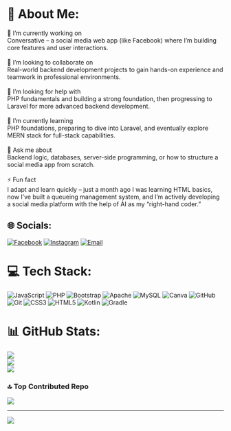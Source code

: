 # 💫 About Me:
🔭 I’m currently working on<br>Conversative – a social media web app (like Facebook) where I’m building core features and user interactions.<br><br>👯 I’m looking to collaborate on<br>Real-world backend development projects to gain hands-on experience and teamwork in professional environments.<br><br>🤝 I’m looking for help with<br>PHP fundamentals and building a strong foundation, then progressing to Laravel for more advanced backend development.<br><br>🌱 I’m currently learning<br>PHP foundations, preparing to dive into Laravel, and eventually explore MERN stack for full-stack capabilities.<br><br>💬 Ask me about<br>Backend logic, databases, server-side programming, or how to structure a social media app from scratch.<br><br>⚡ Fun fact<br>I adapt and learn quickly – just a month ago I was learning HTML basics, now I’ve built a queueing management system, and I’m actively developing a social media platform with the help of AI as my “right-hand coder.”<br>


## 🌐 Socials:
[![Facebook](https://img.shields.io/badge/Facebook-%231877F2.svg?logo=Facebook&logoColor=white)](https://facebook.com/sean.ariel.agustin) 
[![Instagram](https://img.shields.io/badge/Instagram-%23E4405F.svg?logo=Instagram&logoColor=white)](https://instagram.com/_sean.aa) 
[![Email](https://img.shields.io/badge/Email-D14836?logo=gmail&logoColor=white)](mailto:seanariel56@gmail.com)


# 💻 Tech Stack:
![JavaScript](https://img.shields.io/badge/javascript-%23323330.svg?style=for-the-badge&logo=javascript&logoColor=%23F7DF1E) ![PHP](https://img.shields.io/badge/php-%23777BB4.svg?style=for-the-badge&logo=php&logoColor=white) ![Bootstrap](https://img.shields.io/badge/bootstrap-%238511FA.svg?style=for-the-badge&logo=bootstrap&logoColor=white) ![Apache](https://img.shields.io/badge/apache-%23D42029.svg?style=for-the-badge&logo=apache&logoColor=white) ![MySQL](https://img.shields.io/badge/mysql-4479A1.svg?style=for-the-badge&logo=mysql&logoColor=white) ![Canva](https://img.shields.io/badge/Canva-%2300C4CC.svg?style=for-the-badge&logo=Canva&logoColor=white) ![GitHub](https://img.shields.io/badge/github-%23121011.svg?style=for-the-badge&logo=github&logoColor=white) ![Git](https://img.shields.io/badge/git-%23F05033.svg?style=for-the-badge&logo=git&logoColor=white) ![CSS3](https://img.shields.io/badge/css3-%231572B6.svg?style=for-the-badge&logo=css3&logoColor=white) ![HTML5](https://img.shields.io/badge/html5-%23E34F26.svg?style=for-the-badge&logo=html5&logoColor=white) ![Kotlin](https://img.shields.io/badge/kotlin-%237F52FF.svg?style=for-the-badge&logo=kotlin&logoColor=white) ![Gradle](https://img.shields.io/badge/Gradle-02303A.svg?style=for-the-badge&logo=Gradle&logoColor=white)
# 📊 GitHub Stats:
![](https://github-readme-stats.vercel.app/api?username=sean56a&theme=dark&hide_border=false&include_all_commits=true&count_private=false)<br/>
![](https://nirzak-streak-stats.vercel.app/?user=sean56a&theme=dark&hide_border=false)<br/>
![](https://github-readme-stats.vercel.app/api/top-langs/?username=sean56a&theme=dark&hide_border=false&include_all_commits=true&count_private=false&layout=compact)

### 🔝 Top Contributed Repo
![](https://github-contributor-stats.vercel.app/api?username=sean56a&limit=5&theme=github_dark&combine_all_yearly_contributions=true)

---
[![](https://visitcount.itsvg.in/api?id=sean56a&icon=0&color=0)](https://visitcount.itsvg.in)

<!-- Proudly created with GPRM ( https://gprm.itsvg.in ) -->

